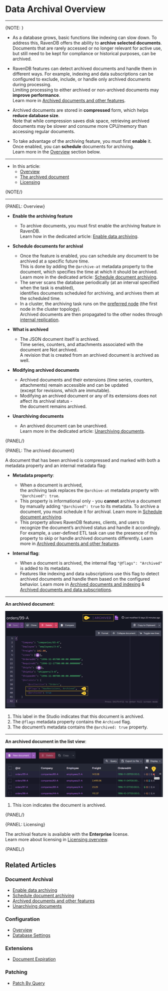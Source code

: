 ﻿# Data Archival Overview
---

{NOTE: }

* As a database grows, basic functions like indexing can slow down.
  To address this, RavenDB offers the ability to **archive selected documents**.
  Documents that are rarely accessed or no longer relevant for active use, but still need to be kept for compliance or historical purposes, can be archived. 

* RavenDB features can detect archived documents and handle them in different ways.
  For example, indexing and data subscriptions can be configured to exclude, include, or handle only archived documents during processing.  
  Limiting processing to either archived or non-archived documents may **improve performance**.  
  Learn more in [Archived documents and other features](../data-archival/archived-documents-and-other-features).

* Archived documents are stored in **compressed** form, which helps **reduce database size**.  
  Note that while compression saves disk space, retrieving archived documents may be slower and consume more CPU/memory than accessing regular documents.

* To take advantage of the archiving feature, you must first **enable** it.  
  Once enabled, you can **schedule** documents for archiving.  
  Learn more in the [Overview](../data-archival/overview#overview) section below.

---

* In this article:  
  * [Overview](../data-archival/overview#overview)  
  * [The archived document](../data-archival/overview#the-archived-document)  
  * [Licensing](../data-archival/overview#licensing)

{NOTE/}

---

{PANEL: Overview}

* **Enable the archiving feature**  
  * To archive documents, you must first enable the archiving feature in RavenDB.  
    Learn how in the dedicated article: [Enable data archiving](../data-archival/enable-data-archiving).

* **Schedule documents for archival**
  * Once the feature is enabled, you can schedule any document to be archived at a specific future time.  
    This is done by adding the `@archive-at` metadata property to the document, which specifies the time at which it should be archived.
    Learn more in the dedicated article: [Schedule document archiving](../data-archival/schedule-document-archiving).  
  * The server scans the database periodically (at an interval specified when the task is enabled),  
    identifies documents scheduled for archiving, and archives them at the scheduled time.
  * In a cluster, the archiving task runs on the [preferred node](../client-api/configuration/load-balance/overview#the-preferred-node) (the first node in the cluster topology).  
    Archived documents are then propagated to the other nodes through [internal replication](../server/clustering/replication/replication#internal-replication).  

* **What is archived**  
  * The JSON document itself is archived.  
    Time series, counters, and attachments associated with the document are Not archived.  
    A revision that is created from an archived document is archived as well.

* **Modifying archived documents**
    * Archived documents and their extensions (time series, counters, attachments) remain accessible and can be updated  
      (except for revisions, which are immutable).
    * Modifying an archived document or any of its extensions does not affect its archival status -  
      the document remains archived.

* **Unarchiving documents**  
  * An archived document can be unarchived.  
    Learn more in the dedicated article: [Unarchiving documents](../data-archival/unarchiving-documents).  

{PANEL/}

{PANEL: The archived document}

A document that has been archived is compressed and marked with both a metadata property and an internal metadata flag:

* **Metadata property**:
   * When a document is archived,  
     the archiving task replaces the `@archive-at` metadata property with `"@archived": true`.    
   * This property is informational only - you **cannot** archive a document by manually adding `"@archived": true` to its metadata.
     To archive a document, you must schedule it for archival. Learn more in [Schedule document archiving](../data-archival/schedule-document-archiving).
   * This property allows RavenDB features, clients, and users to recognize the document’s archived status and handle it accordingly.
     For example, a user-defined ETL task can use the presence of this property to skip or handle archived documents differently.
     Learn more in [Archived documents and other features](../data-archival/archived-documents-and-other-features).

* **Internal flag**:
  * When a document is archived, the internal flag `"@flags": "Archived"` is added to its metadata.
  * Features like indexing and data subscriptions use this flag to detect archived documents and handle them based on the configured behavior.
    Learn more in [Archived documents and indexing](../data-archival/archived-documents-and-other-features#archived-documents-and-indexing) & 
    [Archived documents and data subscriptions](../data-archival/archived-documents-and-other-features#archived-documents-and-subscriptions).

---

**An archived document**:  

![An archived document](images/an-archived-document.png "An archived document")

1. This label in the Studio indicates that this document is archived.
2. The `@flags` metadata property contains the `Archived` flag.
3. The document’s metadata contains the `@archived: true` property.

---

**An archived document in the list view**:  

![Archived document in list view](images/archived-document-in-list-view.png "Archived document in list view")

1. This icon indicates the document is archived.

{PANEL/}

{PANEL: Licensing}

The archival feature is available with the **Enterprise** license.  
Learn more about licensing in [Licensing overview](../start/licensing/licensing-overview).  

{PANEL/}

## Related Articles

### Document Archival
- [Enable data archiving](../data-archival/enable-data-archiving)
- [Schedule document archiving](../data-archival/schedule-document-archiving)
- [Archived documents and other features](../data-archival/archived-documents-and-other-features)
- [Unarchiving documents](../data-archival/unarchiving-documents)

### Configuration
- [Overview](../server/configuration/configuration-options#settings.json)  
- [Database Settings](../studio/database/settings/database-settings#view-database-settings)  

### Extensions
- [Document Expiration](../server/extensions/expiration)  

### Patching
- [Patch By Query](../client-api/rest-api/queries/patch-by-query)  
